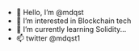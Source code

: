- 👋 Hello, I’m @mdqst
- 👀 I’m interested in Blockchain tech
- 🌱 I’m currently learning Solidity...
- 📫 twitter @mdqst1
<!---
mdqst/mdqst is a ✨ special ✨ repository because its `README.md` (this file) appears on your GitHub profile.
You can click the Preview link to take a look at your changes.
--->
